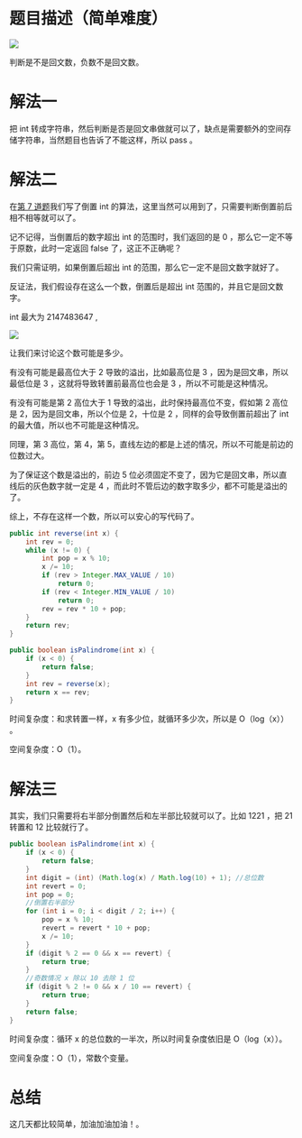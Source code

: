 # 题目描述（简单难度）

![](http://windliang.oss-cn-beijing.aliyuncs.com/9_1.jpg)

判断是不是回文数，负数不是回文数。

# 解法一

把 int 转成字符串，然后判断是否是回文串做就可以了，缺点是需要额外的空间存储字符串，当然题目也告诉了不能这样，所以 pass 。

# 解法二

在[第 7 道题](https://leetcode.windliang.cc/leetCode-7-Reverse-Integer.html)我们写了倒置 int 的算法，这里当然可以用到了，只需要判断倒置前后相不相等就可以了。

记不记得，当倒置后的数字超出 int 的范围时，我们返回的是 0 ，那么它一定不等于原数，此时一定返回 false 了，这正不正确呢？

我们只需证明，如果倒置后超出 int 的范围，那么它一定不是回文数字就好了。

反证法，我们假设存在这么一个数，倒置后是超出 int 范围的，并且它是回文数字。

int 最大为 2147483647 ,

![](http://windliang.oss-cn-beijing.aliyuncs.com/9_2.jpg)

让我们来讨论这个数可能是多少。

有没有可能是最高位大于 2 导致的溢出，比如最高位是 3 ，因为是回文串，所以最低位是 3 ，这就将导致转置前最高位也会是 3 ，所以不可能是这种情况。

有没有可能是第 2 高位大于 1 导致的溢出，此时保持最高位不变，假如第 2 高位是 2，因为是回文串，所以个位是 2，十位是 2 ，同样的会导致倒置前超出了 int 的最大值，所以也不可能是这种情况。

同理，第 3 高位，第 4，第 5，直线左边的都是上述的情况，所以不可能是前边的位数过大。

为了保证这个数是溢出的，前边 5 位必须固定不变了，因为它是回文串，所以直线后的灰色数字就一定是 4 ，而此时不管后边的数字取多少，都不可能是溢出的了。

综上，不存在这样一个数，所以可以安心的写代码了。

```java
public int reverse(int x) {
    int rev = 0;
    while (x != 0) {
        int pop = x % 10;
        x /= 10;
        if (rev > Integer.MAX_VALUE / 10)
            return 0;
        if (rev < Integer.MIN_VALUE / 10)
            return 0;
        rev = rev * 10 + pop;
    }
    return rev;
}

public boolean isPalindrome(int x) {
    if (x < 0) {
        return false;
    }
    int rev = reverse(x);
    return x == rev;
}
```

时间复杂度：和求转置一样，x 有多少位，就循环多少次，所以是 O（log（x）） 。

空间复杂度：O（1）。

# 解法三

其实，我们只需要将右半部分倒置然后和左半部比较就可以了。比如 1221 ，把 21 转置和 12 比较就行了。

```java
public boolean isPalindrome(int x) {
    if (x < 0) {
        return false;
    }
    int digit = (int) (Math.log(x) / Math.log(10) + 1); //总位数
    int revert = 0;
    int pop = 0;
    //倒置右半部分 
    for (int i = 0; i < digit / 2; i++) { 
        pop = x % 10;
        revert = revert * 10 + pop;
        x /= 10;
    }
    if (digit % 2 == 0 && x == revert) {
        return true;
    }
    //奇数情况 x 除以 10 去除 1 位
    if (digit % 2 != 0 && x / 10 == revert) { 
        return true;
    }
    return false;
}
```

时间复杂度：循环 x 的总位数的一半次，所以时间复杂度依旧是 O（log（x））。

空间复杂度：O（1），常数个变量。

# 总结

这几天都比较简单，加油加油加油！。